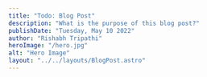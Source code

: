 ```yaml
---
title: "Todo: Blog Post"
description: "What is the purpose of this blog post?"
publishDate: "Tuesday, May 10 2022"
author: "Rishabh Tripathi"
heroImage: "/hero.jpg"
alt: "Hero Image"
layout: "../../layouts/BlogPost.astro"
---
```

